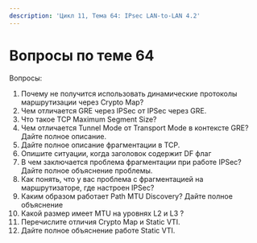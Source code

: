 ```yaml
---
description: 'Цикл 11, Тема 64: IPsec LAN-to-LAN 4.2'
---
```


# Вопросы по теме 64

Вопросы:

1. Почему не получится использовать динамические протоколы маршрутизации через Crypto Map?
2. Чем отличается GRE через IPSec от IPSec через GRE.
3. Что такое TCP Maximum Segment Size?
4. Чем отличается Tunnel Mode от Transport Mode в контексте GRE? Дайте полное описание.
5. Дайте полное описание фрагментации в TCP.
6. Опишите ситуации, когда заголовок содержит DF флаг
7. В чем заключается проблема фрагментации при работе IPSec? Дайте полное объяснение проблемы.
8. Как понять, что у вас проблема с фрагментацией на маршрутизаторе, где настроен IPSec?
9. Каким образом работает Path MTU Discovery? Дайте полное объяснение
10. Какой размер имеет MTU на уровнях L2 и L3 ?
11. Перечислите отличия Crypto Map и Static VTI.
12. Дайте полное объяснение работе Static VTI.

